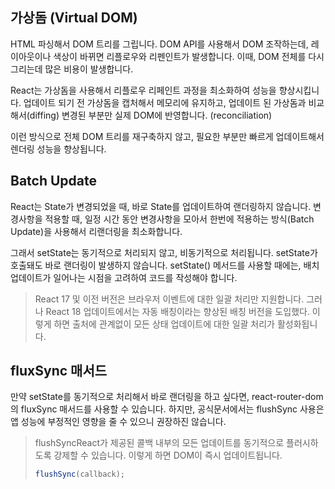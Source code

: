## 가상돔 (Virtual DOM)

HTML 파싱해서 DOM 트리를 그립니다.
DOM API를 사용해서 DOM 조작하는데, 레이아웃이나 색상이 바뀌면 리플로우와 리펜인트가 발생합니다.
이때, DOM 전체를 다시 그리는데 많은 비용이 발생합니다.

React는 가상돔을 사용해서 리플로우 리페인트 과정을 최소화하여 성능을 향상시킵니다.
업데이트 되기 전 가상돔을 캡처해서 메모리에 유지하고, 업데이트 된 가상돔과 비교해서(diffing) 변경된 부분만 실제 DOM에 반영합니다. (reconciliation)

이런 방식으로 전체 DOM 트리를 재구축하지 않고, 필요한 부분만 빠르게 업데이트해서 렌더링 성능을 향상됩니다.

## Batch Update

React는 State가 변경되었을 때, 바로 State를 업데이트하여 랜더링하지 않습니다.
변경사항을 적용할 때, 일정 시간 동안 변경사항을 모아서 한번에 적용하는 방식(Batch Update)을 사용해서 리랜더링을 최소화합니다.

그래서 setState는 동기적으로 처리되지 않고, 비동기적으로 처리됩니다. setState가 호출돼도 바로 랜더링이 발생하지 않습니다. setState() 메서드를 사용할 때에는, 배치 업데이트가 일어나는 시점을 고려하여 코드를 작성해야 합니다.

> React 17 및 이전 버전은 브라우저 이벤트에 대한 일괄 처리만 지원합니다. 그러나 React 18 업데이트에서는 자동 배칭이라는 향상된 배칭 버전을 도입했다.
> 이렇게 하면 출처에 관계없이 모든 상태 업데이트에 대한 일괄 처리가 활성화됩니다.

## fluxSync 매서드

만약 setState를 동기적으로 처리해서 바로 랜더링을 하고 싶다면, react-router-dom의 fluxSync 매서드를 사용할 수 있습니다. 하지만, 공식문서에서는 flushSync 사용은 앱 성능에 부정적인 영향을 줄 수 있으니 권장하진 않습니다.

> flushSyncReact가 제공된 콜백 내부의 모든 업데이트를 동기적으로 플러시하도록 강제할 수 있습니다. 이렇게 하면 DOM이 즉시 업데이트됩니다.
>
> ```js
> flushSync(callback);
> ```
